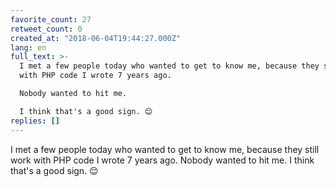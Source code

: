 ```yaml
---
favorite_count: 27
retweet_count: 0
created_at: "2018-06-04T19:44:27.000Z"
lang: en
full_text: >-
  I met a few people today who wanted to get to know me, because they still work
  with PHP code I wrote 7 years ago. 

  Nobody wanted to hit me.

  I think that's a good sign. 😌
replies: []
---
```


I met a few people today who wanted to get to know me, because they still work
with PHP code I wrote 7 years ago. Nobody wanted to hit me. I think that's a
good sign. 😌
